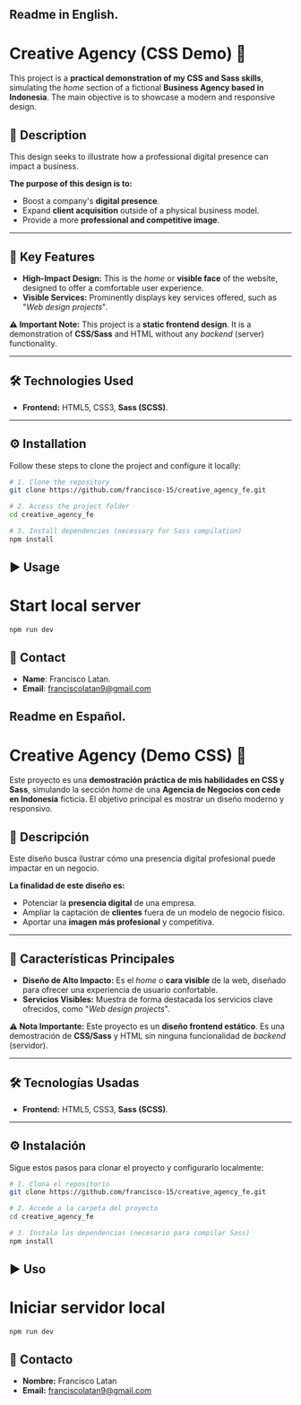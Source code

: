 ## Readme in English.

# Creative Agency (CSS Demo) 🎨

This project is a **practical demonstration of my CSS and Sass skills**, simulating the *home* section of a fictional **Business Agency based in Indonesia**. The main objective is to showcase a modern and responsive design.

## 📝 Description

This design seeks to illustrate how a professional digital presence can impact a business.

**The purpose of this design is to:**
* Boost a company's **digital presence**.
* Expand **client acquisition** outside of a physical business model.
* Provide a more **professional and competitive image**.

---

## 🌟 Key Features

* **High-Impact Design:** This is the *home* or **visible face** of the website, designed to offer a comfortable user experience.
* **Visible Services:** Prominently displays key services offered, such as "*Web design projects*".

**⚠️ Important Note:** This project is a **static frontend design**. It is a demonstration of **CSS/Sass** and HTML without any *backend* (server) functionality.

---

## 🛠️ Technologies Used

* **Frontend:** HTML5, CSS3, **Sass (SCSS)**.

---

## ⚙️ Installation

Follow these steps to clone the project and configure it locally:

```bash
# 1. Clone the repository
git clone https://github.com/francisco-15/creative_agency_fe.git

# 2. Access the project folder
cd creative_agency_fe 

# 3. Install dependencies (necessary for Sass compilation)
npm install
```
## ▶️ Usage

# Start local server
```
npm run dev
```
## 📧 Contact

* **Name**: Francisco Latan.
* **Email**: franciscolatan9@gmail.com

## Readme en Español.

# Creative Agency (Demo CSS) 🎨

Este proyecto es una **demostración práctica de mis habilidades en CSS y Sass**, simulando la sección *home* de una **Agencia de Negocios con cede en Indonesia** ficticia. El objetivo principal es mostrar un diseño moderno y responsivo.

## 📝 Descripción

Este diseño busca ilustrar cómo una presencia digital profesional puede impactar en un negocio.

**La finalidad de este diseño es:**
* Potenciar la **presencia digital** de una empresa.
* Ampliar la captación de **clientes** fuera de un modelo de negocio físico.
* Aportar una **imagen más profesional** y competitiva.

---

## 🌟 Características Principales

* **Diseño de Alto Impacto:** Es el *home* o **cara visible** de la web, diseñado para ofrecer una experiencia de usuario confortable.
* **Servicios Visibles:** Muestra de forma destacada los servicios clave ofrecidos, como "*Web design projects*".

**⚠️ Nota Importante:** Este proyecto es un **diseño frontend estático**. Es una demostración de **CSS/Sass** y HTML sin ninguna funcionalidad de *backend* (servidor).

---

## 🛠️ Tecnologías Usadas

* **Frontend:** HTML5, CSS3, **Sass (SCSS)**.

---

## ⚙️ Instalación

Sigue estos pasos para clonar el proyecto y configurarlo localmente:

```bash
# 1. Clona el repositorio
git clone https://github.com/francisco-15/creative_agency_fe.git

# 2. Accede a la carpeta del proyecto
cd creative_agency_fe 

# 3. Instala las dependencias (necesario para compilar Sass)
npm install
```

## ▶️ Uso

# Iniciar servidor local
```
npm run dev
```

## 📧 Contacto
* **Nombre:** Francisco Latan
* **Email:** franciscolatan9@gmail.com
